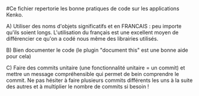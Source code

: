 #Ce fichier repertorie les bonne pratiques de code sur les applications Kenko.

A)
Utiliser des noms d'objets significatifs et en FRANCAIS : peu importe qu'ils soient longs. 
L'utilisation du français est une excellent moyen de différencier ce qu'on a codé nous même des librairies utilisés.

B)
Bien documenter le code (le plugin "document this" est une bonne aide pour cela)

C) 
Faire des commits unitaire (une fonctionnalité unitaire = un commit) et mettre un message compréhensible qui permet de bein comprendre le commit. Ne pas hésiter à faire plusieurs commits différents les uns à la suite des autres et à multiplier le nombre de commits si besoin !
